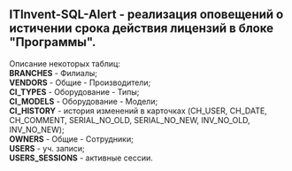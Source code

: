 ## ITInvent-SQL-Alert - реализация оповещений о истичении срока действия лицензий в блоке "Программы".

Описание некоторых таблиц: \
**BRANCHES** - Филиалы; \
**VENDORS** - Общие - Производители; \
**CI_TYPES** - Оборудование - Типы; \
**CI_MODELS** - Оборудование - Модели; \
**CI_HISTORY** - история изменений в карточках (CH_USER, CH_DATE, CH_COMMENT, SERIAL_NO_OLD, SERIAL_NO_NEW, INV_NO_OLD, INV_NO_NEW); \
**OWNERS** - Общие - Сотрудники; \
**USERS** - уч. записи; \
**USERS_SESSIONS** - активные сессии.
